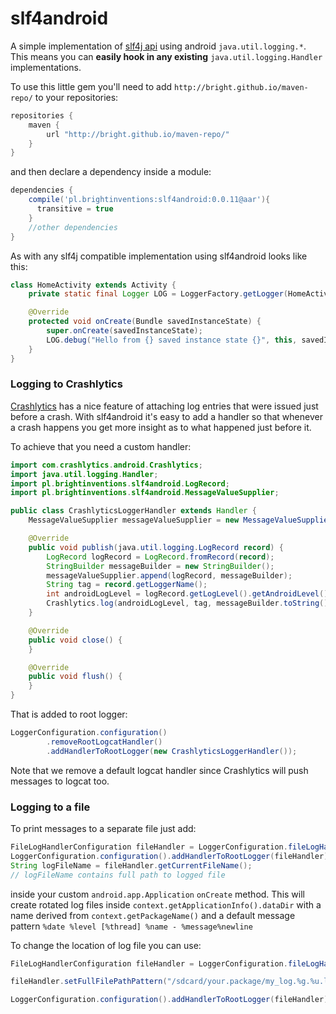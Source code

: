 slf4android
===========

A simple implementation of [slf4j api](http://www.slf4j.org/) using android `java.util.logging.*`. This means you can **easily hook in any existing** `java.util.logging.Handler` implementations. 

To use this little gem you'll need to add `http://bright.github.io/maven-repo/` to your repositories:
```groovy
repositories {
    maven {
        url "http://bright.github.io/maven-repo/"
    }
}
```
and then declare a dependency inside a module:
```groovy
dependencies {
    compile('pl.brightinventions:slf4android:0.0.11@aar'){
      transitive = true
    }
    //other dependencies
}
```
As with any slf4j compatible implementation using slf4android looks like this:
```java
class HomeActivity extends Activity {
    private static final Logger LOG = LoggerFactory.getLogger(HomeActivity.class.getSimpleName());

    @Override
    protected void onCreate(Bundle savedInstanceState) {
        super.onCreate(savedInstanceState);
        LOG.debug("Hello from {} saved instance state {}", this, savedInstanceState);
    }
}
```
### Logging to Crashlytics
[Crashlytics](https://get.fabric.io/crashlytics) has a nice feature of attaching log entries that were issued just before a crash. With slf4android it's easy to add a handler so that whenever a crash happens you get more insight as to what happened just before it.

To achieve that you need a custom handler:
```java
import com.crashlytics.android.Crashlytics;
import java.util.logging.Handler;
import pl.brightinventions.slf4android.LogRecord;
import pl.brightinventions.slf4android.MessageValueSupplier;

public class CrashlyticsLoggerHandler extends Handler {
    MessageValueSupplier messageValueSupplier = new MessageValueSupplier();

    @Override
    public void publish(java.util.logging.LogRecord record) {
        LogRecord logRecord = LogRecord.fromRecord(record);
        StringBuilder messageBuilder = new StringBuilder();
        messageValueSupplier.append(logRecord, messageBuilder);
        String tag = record.getLoggerName();
        int androidLogLevel = logRecord.getLogLevel().getAndroidLevel();
        Crashlytics.log(androidLogLevel, tag, messageBuilder.toString());
    }

    @Override
    public void close() {
    }

    @Override
    public void flush() {
    }
}
```

That is added to root logger:
```java
LoggerConfiguration.configuration()
        .removeRootLogcatHandler()
        .addHandlerToRootLogger(new CrashlyticsLoggerHandler());
```
Note that we remove a default logcat handler since Crashlytics will push messages to logcat too.


### Logging to a file
To print messages to a separate file just add:
```java
FileLogHandlerConfiguration fileHandler = LoggerConfiguration.fileLogHandler(this);
LoggerConfiguration.configuration().addHandlerToRootLogger(fileHandler);
String logFileName = fileHandler.getCurrentFileName();
// logFileName contains full path to logged file
```
inside your custom `android.app.Application` `onCreate` method. This will create rotated log files inside `context.getApplicationInfo().dataDir` with a name derived from `context.getPackageName()` and a default message pattern `%date %level [%thread] %name - %message%newline`

To change the location of log file you can use:
```java
FileLogHandlerConfiguration fileHandler = LoggerConfiguration.fileLogHandler(this);

fileHandler.setFullFilePathPattern("/sdcard/your.package/my_log.%g.%u.log");

LoggerConfiguration.configuration().addHandlerToRootLogger(fileHandler);
```
